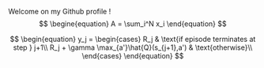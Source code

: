 Welcome on my Github profile !
$$
\begine{equation}
  A = \sum_i^N x_i
\end{equation}
$$

$$
\begin{equation}
    y_j =
    \begin{cases}
      R_j & \text{if episode terminates at step  } j+1\\
      R_j + \gamma \max_{a'}\hat{Q}(s_{j+1},a') & \text{otherwise}\\
    \end{cases}       
\end{equation}
$$
